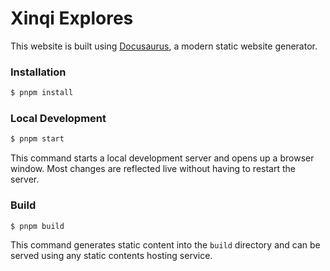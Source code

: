 # Xinqi Explores

This website is built using [Docusaurus](https://docusaurus.io/), a modern static website generator.

### Installation

```sh
$ pnpm install
```

### Local Development

```sh
$ pnpm start
```

This command starts a local development server and opens up a browser window. Most changes are reflected live without having to restart the server.

### Build

```sh
$ pnpm build
```

This command generates static content into the `build` directory and can be served using any static contents hosting service.
